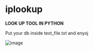 # iplookup

<b>LOOK UP TOOL IN PYTHON</b>

Put your db inside text_file.txt and enyoj

![image](https://user-images.githubusercontent.com/124062258/233777286-f938f25f-665f-4afd-bcfd-cebe84315f9a.png)
